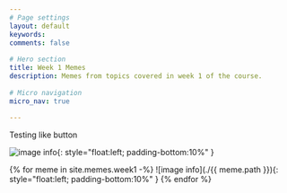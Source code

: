 ```yaml
---
# Page settings
layout: default
keywords:
comments: false
 
# Hero section
title: Week 1 Memes
description: Memes from topics covered in week 1 of the course. 
 
# Micro navigation
micro_nav: true
 
---
```


Testing like button

<span class="likebtn-wrapper" data-theme="stack" data-identifier="item_1" data-vert="true" data-show_like_label="false" data-counter_type="subtract_dislikes"></span>
<script>(function(d,e,s){if(d.getElementById("likebtn_wjs"))return;a=d.createElement(e);m=d.getElementsByTagName(e)[0];a.async=1;a.id="likebtn_wjs";a.src=s;m.parentNode.insertBefore(a, m)})(document,"script","//w.likebtn.com/js/w/widget.js");</script>
![image info](./fooled_discriminator_gf.jpeg){: style="float:left; padding-bottom:10%" }

{% for meme in site.memes.week1 -%}
![image info](./{{ meme.path }}){: style="float:left; padding-bottom:10%" }
{% endfor %}
